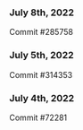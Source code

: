 ### July 8th, 2022

Commit #285758

### July 5th, 2022

Commit #314353


### July 4th, 2022

Commit #72281

